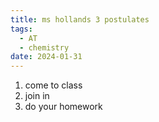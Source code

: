 ```yaml
---
title: ms hollands 3 postulates
tags:
  - AT
  - chemistry
date: 2024-01-31
---
```

1. come to class
2. join in
3. do your homework